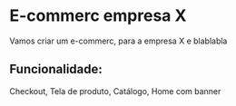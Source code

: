 # E-commerc empresa X

Vamos criar um e-commerc, para a empresa X e blablabla

## Funcionalidade:

Checkout, Tela de produto, Catálogo, Home com banner